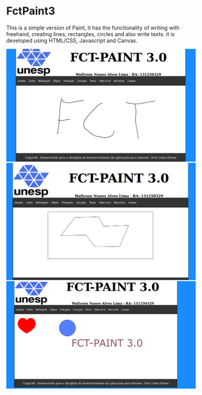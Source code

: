 # FctPaint3
 This is a simple version of Paint, it has the functionality of writing with freehand, creating lines, rectangles, circles and also write texts. it is developed using HTML/CSS, Javascript and Canvas.
 
![Print FctPaint 01](https://github.com/WallysonNunes/FctPaint3/blob/master/imagens/CanetaScreen.png)
![print FctPaint 02](https://github.com/WallysonNunes/FctPaint3/blob/master/imagens/linhaTela.png)
![print FctPaint 03](https://github.com/WallysonNunes/FctPaint3/blob/master/imagens/textoTela.png)

